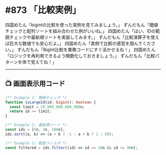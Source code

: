 # #873 「比較実例」

四国めたん「bigintの比較を使った実例を見てみましょう。」
ずんだもん「閾値チェックと配列ソートを組み合わせた例がいいね。」
四国めたん「はい、IDの範囲チェックや最新順ソートを実装してみます。」
ずんだもん「比較演算子を使えば巨大な数値でも安心だよ。」
四国めたん「実例で比較の感覚を掴んでください。」
ずんだもん「BigInt比較を業務コードにすぐ活かせるね！」
四国めたん「ロジックを再利用できるよう関数化しておきましょう。」
ずんだもん「比較パターンを体で覚えてね！」

---

## 📺 画面表示用コード

```typescript
/** Example 1: 閾値チェック */
function isLargeId(id: bigint): boolean {
  const limit = 10_000_000_000_000n;
  return id >= limit;
}

/** Example 2: 最新順ソート */
const ids = [5n, 2n, 100n];
ids.sort((a, b) => (a > b ? -1 : a < b ? 1 : 0));

/** Example 3: 範囲フィルタ */
const filtered = ids.filter((id) => id >= 10n && id <= 90n);
```

